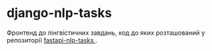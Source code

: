 # django-nlp-tasks

Фронтенд до лінгвістичних завдань, код до яких розташований у репозиторії [fastapi-nlp-tasks ](https://github.com/soph-ma/fastapi-nlp-tasks).
